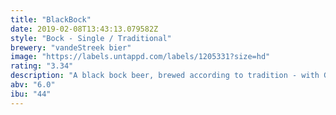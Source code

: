 ```yaml
---
title: "BlackBock"
date: 2019-02-08T13:43:13.079582Z
style: "Bock - Single / Traditional"
brewery: "vandeStreek bier"
image: "https://labels.untappd.com/labels/1205331?size=hd"
rating: "3.34"
description: "A black bock beer, brewed according to tradition - with German hops and malt. Lots of flavour and low in alcohol: a sessionable beer - for on one of those rainy day with nothing to do outside."
abv: "6.0"
ibu: "44"
---
```

